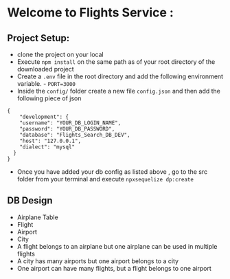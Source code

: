 # Welcome to Flights Service :

## Project Setup:
- clone the project on your local
- Execute `npm install` on the same path as of your root directory of the downloaded project
- Create a `.env` file in the root directory and add the following environment variable.
       - `PORT=3000`
- Inside the `config/` folder create a new file `config.json` and then add the following piece of json


```
{
    "development": {
    "username": "YOUR_DB_LOGIN_NAME",
    "password": "YOUR_DB_PASSWORD",
    "database": "Flights_Search_DB_DEV",
    "host": "127.0.0.1",
    "dialect": "mysql"
  }
}

```

- Once you have added your db config as listed above , go to the src folder from your terminal and execute `npxsequelize dp:create`

## DB Design
  - Airplane Table
  - Flight
  - Airport
  - City 
  - A flight belongs to an airplane but one airplane can be used in multiple flights
  - A city has many airports but one airport belongs to a city
  - One airport can have many flights, but a flight belongs to one airport